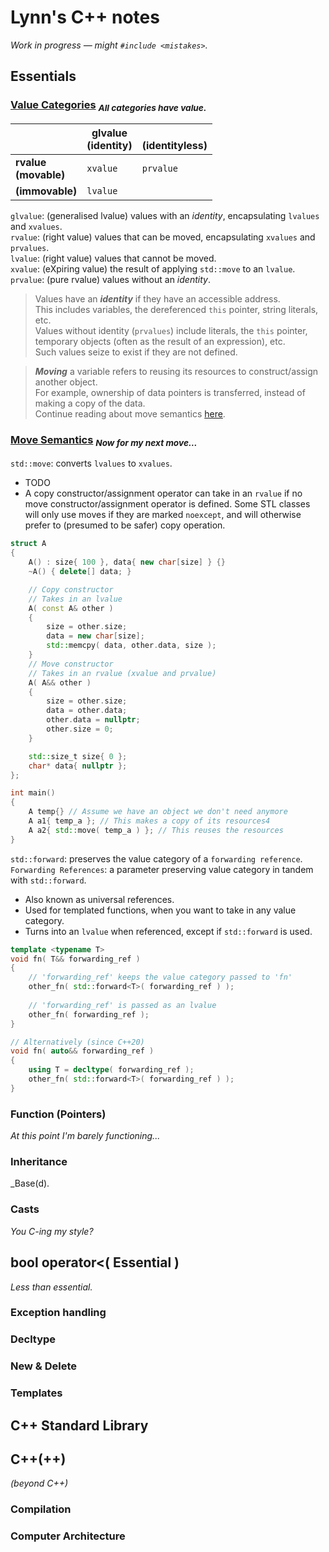 # Lynn's C++ notes
_Work in progress — might `#include <mistakes>`._

## Essentials

### [Value Categories](https://en.cppreference.com/w/cpp/language/value_category.html) <sub>_All categories have value._</sub>
|                  		      | glvalue <br>(identity) | <br>(identityless) |
|--------------------------|------------------------|--------------------|
| **rvalue <br>(movable)** | `xvalue` 				          | `prvalue` 	        |
| **(immovable)** 		       | `lvalue` 				          |                 	  |

`glvalue`: (generalised lvalue) values with an _identity_, encapsulating `lvalues` and `xvalues`.
<br>`rvalue`: (right value) values that can be moved, encapsulating `xvalues` and `prvalues`.
<br>`lvalue`: (right value) values that cannot be moved.
<br>`xvalue`: (eXpiring value) the result of applying `std::move` to an `lvalue`.
<br>`prvalue`: (pure rvalue) values without an _identity_.

> Values have an **_identity_** if they have an accessible address.
> <br>This includes variables, the dereferenced `this` pointer, string literals, etc.
> <br>Values without identity (`prvalues`) include literals, the `this` pointer, temporary objects (often as the result of an expression), etc.
> <br>Such values seize to exist if they are not defined.

> **_Moving_** a variable refers to reusing its resources to construct/assign another object.
> <br>For example, ownership of data pointers is transferred, instead of making a copy of the data.
> <br>Continue reading about move semantics [here](#move-semantics).

### [Move Semantics](https://en.cppreference.com/w/cpp/utility/move.html) <sub>_Now for my next move..._</sub>

`std::move`: converts `lvalues` to `xvalues`.
- TODO
- A copy constructor/assignment operator can take in an `rvalue` if no move constructor/assignment operator is defined. Some STL classes will only use moves if they are marked `noexcept`, and will otherwise prefer to (presumed to be safer) copy operation.
```cpp
struct A
{
    A() : size{ 100 }, data{ new char[size] } {}
    ~A() { delete[] data; }

    // Copy constructor
    // Takes in an lvalue
    A( const A& other )
    {
        size = other.size;
        data = new char[size];
        std::memcpy( data, other.data, size );
    }
    // Move constructor
    // Takes in an rvalue (xvalue and prvalue)
    A( A&& other )
    {
        size = other.size;
        data = other.data;
        other.data = nullptr;
        other.size = 0;
    }

    std::size_t size{ 0 };
    char* data{ nullptr };
};

int main()
{
    A temp{} // Assume we have an object we don't need anymore
    A a1{ temp_a }; // This makes a copy of its resources4
    A a2{ std::move( temp_a ) }; // This reuses the resources
}

``` 
`std::forward`: preserves the value category of a `forwarding reference`.
<br>`Forwarding References`: a parameter preserving value category in tandem with `std::forward`.
- Also known as universal references.
- Used for templated functions, when you want to take in any value category.
- Turns into an `lvalue` when referenced, except if `std::forward` is used.
```cpp
template <typename T>
void fn( T&& forwarding_ref )
{
    // 'forwarding_ref' keeps the value category passed to 'fn'
    other_fn( std::forward<T>( forwarding_ref ) );
    
    // 'forwarding_ref' is passed as an lvalue
    other_fn( forwarding_ref );
}

// Alternatively (since C++20)
void fn( auto&& forwarding_ref )
{
    using T = decltype( forwarding_ref );
    other_fn( std::forward<T>( forwarding_ref ) );
}
```

### Function (Pointers)
_At this point I'm barely functioning..._

### Inheritance
_Base(d).

### Casts
_You C-ing my style?_

</details>

## bool operator<( Essential )
_Less than essential._

### Exception handling

### Decltype

### New & Delete

### Templates

## C++ Standard Library

## C++(++)
 _(beyond C++)_

### Compilation

### Computer Architecture
